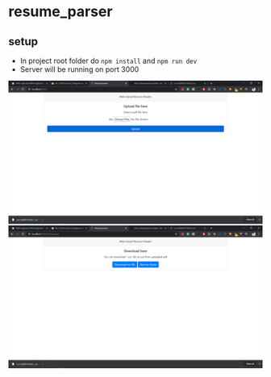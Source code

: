 # resume_parser
## setup
* In project root folder do `npm install` and `npm run dev`
* Server will be running on port 3000


![screenshot1](img1.png)
![screenshot1](img2.png)

